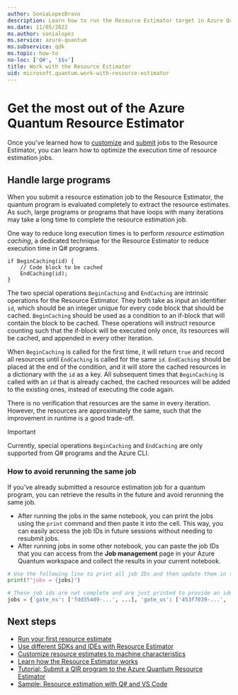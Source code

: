 ```yaml
---
author: SoniaLopezBravo
description: Learn how to run the Resource Estimator target in Azure Quantum and tips to make your work and job submission more efficient 
ms.date: 11/05/2022
ms.author: sonialopez
ms.service: azure-quantum
ms.subservice: qdk
ms.topic: how-to
no-loc: ['Q#', '$$v']
title: Work with the Resource Estimator
uid: microsoft.quantum.work-with-resource-estimator
---
```


# Get the most out of the Azure Quantum Resource Estimator

Once you've learned how to [customize](xref:microsoft.quantum.overview.resources-estimator) and [submit](xref:microsoft.quantum.quickstarts.computing.resources-estimator) jobs to the Resource Estimator, you can learn how to optimize the execution time of resource estimation jobs.

## Handle large programs

When you submit a resource estimation job to the Resource Estimator, the quantum program is evaluated completely to extract the resource estimates. As such, large programs or programs that have loops with many iterations may take a long time to complete the resource estimation job.

One way to reduce long execution times is to perform *resource estimation caching*, a dedicated technique for the Resource Estimator to reduce execution time in Q# programs. 

```qsharp
if BeginCaching(id) {
    // Code block to be cached
    EndCaching(id);
}
```

The two special operations `BeginCaching` and `EndCaching` are intrinsic operations for the Resource Estimator. They both take as input an identifier `id`, which should be an integer unique for every code block that should be cached. `BeginCaching` should be used as a condition to an if-block that will contain the block to be cached. These operations will instruct resource counting such that the if-block will be executed only once, its resources will be cached, and appended in every other iteration.

When `BeginCaching` is called for the first time, it will return `true` and record all resources until `EndCaching` is called for the same `id`. `EndCaching` should be placed at the end of the condition, and it will store the cached resources in a dictionary with the `id` as a key. All subsequent times that `BeginCaching` is called with an `id` that is already cached, the cached resources will be added to the existing ones, instead of executing the code again.

There is no verification that resources are the same in every iteration. However, the resources are approximately the same, such that the improvement in runtime is a good trade-off.

> [!IMPORTANT]
> Currently, special operations `BeginCaching` and `EndCaching` are only supported from Q# programs and the Azure CLI. 

### How to avoid rerunning the same job
 
If you've already submitted a resource estimation job for a quantum program, you can retrieve the results in the future and avoid rerunning the same job.

- After running the jobs in the same notebook, you can print the jobs using the `print`
  command and then paste it into the cell. This way, you can easily access the job IDs in future sessions without needing to resubmit jobs.
- After running jobs in some other notebook, you can paste the job IDs that you can access from the **Job management** page in your Azure Quantum workspace and collect the results in your current notebook.

```python
# Use the following line to print all job IDs and then update them in the bottom of the cell
print(f"jobs = {jobs}")

# These job ids are not complete and are just printed to provide an idea of what to expect from the output.
jobs = {'gate_ns': ['fdd354d9-...', ...], 'gate_us': ['453f7039-...', ...], 'maj_ns': ['cf273c84-...', ...]} 
```

## Next steps

- [Run your first resource estimate](xref:microsoft.quantum.quickstarts.computing.resources-estimator)
- [Use different SDKs and IDEs with Resource Estimator](xref:microsoft.quantum.submit-resource-estimation-jobs)
- [Customize resource estimates to machine characteristics](xref:microsoft.quantum.overview.resources-estimator)
- [Learn how the Resource Estimator works](xref:microsoft.quantum.learn-how-resource-estimator-works)
- [Tutorial: Submit a QIR program to the Azure Quantum Resource Estimator](xref:microsoft.quantum.tutorial.resource-estimator.qir)
- [Sample: Resource estimation with Q# and VS Code](https://github.com/microsoft/Quantum/tree/main/samples/azure-quantum/resource-estimation/integer-factorization-with-cli)

